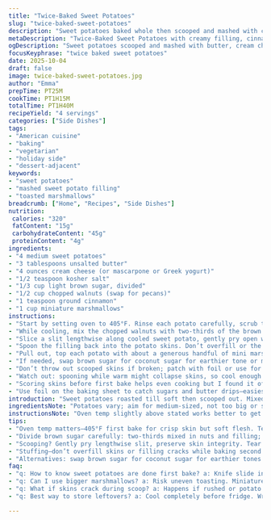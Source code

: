 ```yaml
---
title: "Twice-Baked Sweet Potatoes"
slug: "twice-baked-sweet-potatoes"
description: "Sweet potatoes baked whole then scooped and mashed with cream cheese, butter, salt, and a nutty cinnamon-brown sugar mix; refilled and baked again topped with toasted marshmallows. Pecan nuts swapped for walnuts for texture variation. Timing adjusted slightly to rely on softness by touch and marshmallows golden hue. Key technique is not overstuffing the skins. Brown sugar split to layer flavor and crunch. The process teaches watchful baking, aroma cues, and doughy marshmallow signs. Substitutions suggest Greek yogurt or mascarpone for cream cheese. Visual and tactile clues govern success, not clocks."
metaDescription: "Twice-Baked Sweet Potatoes with creamy filling, cinnamon-walnut crunch, and toasted marshmallow topping. Hands-on baking cues guide timing and texture."
ogDescription: "Sweet potatoes scooped and mashed with butter, cream cheese, cinnamon, nuts; baked twice topped with toasted marshmallows. Rich texture, sense-driven timing."
focusKeyphrase: "twice baked sweet potatoes"
date: 2025-10-04
draft: false
image: twice-baked-sweet-potatoes.jpg
author: "Emma"
prepTime: PT25M
cookTime: PT1H15M
totalTime: PT1H40M
recipeYield: "4 servings"
categories: ["Side Dishes"]
tags:
- "American cuisine"
- "baking"
- "vegetarian"
- "holiday side"
- "dessert-adjacent"
keywords:
- "sweet potatoes"
- "mashed sweet potato filling"
- "toasted marshmallows"
breadcrumb: ["Home", "Recipes", "Side Dishes"]
nutrition: 
 calories: "320"
 fatContent: "15g"
 carbohydrateContent: "45g"
 proteinContent: "4g"
ingredients:
- "4 medium sweet potatoes"
- "3 tablespoons unsalted butter"
- "4 ounces cream cheese (or mascarpone or Greek yogurt)"
- "1/2 teaspoon kosher salt"
- "1/3 cup light brown sugar, divided"
- "1/2 cup chopped walnuts (swap for pecans)"
- "1 teaspoon ground cinnamon"
- "1 cup miniature marshmallows"
instructions:
- "Start by setting oven to 405°F. Rinse each potato carefully, scrub to remove grit. Lay them spaced on baking sheet lined with foil to catch drips. Slide into oven where heat surrounds. Bake about 55-65 minutes. Test softness by stabbing knife mid-potato—should slide like butter. If firm, return and check every 7 minutes. Smell will sweeten subtly; skins will wrinkly slightly. Let cool until comfortable to touch. Don't rush or scoop hot filling—burns trap."
- "While cooling, mix the chopped walnuts with two-thirds of the brown sugar and cinnamon in a small bowl. Keep the remaining third separate; that’ll go on top later. Nuts add crunch and toasted notes, walnuts shift flavor from pecan’s buttery sweet to woodier."
- "Slice a slit lengthwise along cooled sweet potato, gently pry open without breaking skin structure. Scoop out flesh carefully with a spoon—avoid tearing skins which hold everything together during second bake. Toss scooped flesh in a medium bowl with butter, cream cheese, salt. Then fold in most of the nut and sugar mixture—this layering of sugar ensures texture contrast, also distributes spices better. Mash just until creamy but retain some chunkiness, makes for interesting mouthfeel."
- "Spoon the filling back into the potato skins. Don’t overfill or the skin will crack during bake. Dust each stuffed potato with remaining sugar-nut mix—creates crunchy topping once baked. Return potatoes to baking sheet, slide back into oven for about 15 minutes. Watch edges for slight browning and filling firming—a sign mixture isn’t too wet."
- "Pull out, top each potato with about a generous handful of mini marshmallows. Bake again at 400°F for another 5 minutes, keep close—marshmallows should puff and turn golden brown quickly. Avoid overbaking as burnt marshmallow ruins flavor and texture. Serve straightaway while marshmallow crust is soft inside but crisp on top."
- "If needed, swap brown sugar for coconut sugar for earthier tone or maple syrup mixed into filling, but reduce liquid butter slightly. For dairy-free, use coconut cream cheese alternative carefully as moisture differs."
- "Don’t throw out scooped skins if broken; patch with foil or use for smaller stuffed bite-size snacks baked briefly. The key is to respect heat and moisture balance: overbaking dries filling, underbaking makes it unstable. Smell cinnamon toasted with sugar-touched nuts is good cue for doneness."
- "Watch out: spooning while warm might collapse skins, so cool enough but not cold. You want slight softness in filling during final bake to meld flavors. Play with nuts and spices for your own twist; cardamom or allspice swap well in fall versions."
- "Scoring skins before first bake helps even cooking but I found it often lets juices escape which dries flesh. Let potatoes stay whole for juicier soft interiors. Practice with potato size affects timing; thin ones cook faster and can crumble if baked too long in step two."
- "Use foil on the baking sheet to catch sugars and butter drips—easiest cleanup and stops smoking. Also reduces crust burning below. Don’t skip resting after first bake; it firms potato enough for filling without heat burns."
introduction: "Sweet potatoes roasted till soft then scooped out. Mixed with butter, cream cheese, salt, and a sweet nutty sugar-cinnamon blend. Mashed but chunk not pureed. Piled back and baked again. Marshmallows go on top, turn golden, sticky. Past tries taught me don’t rush cooling or stuffing. Watch sugar burn carefully. Texture contrast in sugar divided between filling and topping is crucial. Walnuts swap in for pecans can shift taste. Timing less about clocks, more about feel and smell. Hot kitchen aromas play cues. Hands-on sense over timers any day."
ingredientsNote: "Potatoes vary; aim for medium-sized, not too big or small, so baking is even. I choose firm cream cheese for tang but mascarpone or thick Greek yogurt work well--adjust moisture thoughtfully. Butter can be salted if careful with salt added. Nuts ideally toasted beforehand if time. Brown sugar can be mixed with coconut for deeper flavor. Mini marshmallows essential here; big ones don’t toast evenly. Got no foil? Use parchment or a clean tray to prevent burning sugars. If nut allergies present, pumpkin seeds or sunflower seeds toast fine here too. Salt enhances sweetness—don’t skip or just use a pinch. Butter and cream cheese balance moist texture and binding."
instructionsNote: "Oven temp slightly above stated works better to get skin crisp without overbaking flesh. Check softness by visual shrinkage and gentle squeeze or knife slide. Potato flesh should mash without liquid pooling, indicating overcooked or wet. Scoop carefully to keep skins intact—ripping leads to frustrating fillings that spill. Mixing nuts and sugar in two parts controls layering texture and flavor. When returning stuffed potatoes to oven, set timer but watch edges and filling changes closely. Marshmallow tops toast fast; stay close, use oven light to judge golden. Remove as soon as browned. Cool after first bake prevents burns and keeps filling stability. Skipping cooling risks flesh too hot to mix nicely, ruining texture. Use foil-lined sheet tray—clean up saved. Nuts add crunch contrast; mixing into mash ensures flavor depth inside versus crunchy sugar on top. Multipurpose step and timing tweaks based on sizes and oven reliability."
tips:
- "Oven temp matters—405°F first bake for crisp skin but soft flesh. Test softness by knife sliding in center. If firm, add 7-minute intervals. Wrinkled skin and sweet aroma help gauge doneness. Don’t rush cooling or scooping—hot filling burns fingers and ruins texture."
- "Divide brown sugar carefully: two-thirds mixed in nuts and filling; last third dusted top for crunch. Layer contrast crucial. Toast walnuts first if possible for smoky notes; swap pecans easily. Keep marshmallows mini size—large ones brown unevenly, risk burnt spots."
- "Scooping? Gently pry lengthwise slit, preserve skin integrity. Tear skins and filling spills, frustrate bake and mess texture. Mash filling creamy but chunk retention adds mouthfeel. Cream cheese variance changes moisture; mascarpone or Greek yogurt needs adjustment to avoid runny filling."
- "Stuffing—don’t overfill skins or filling cracks while baking second time. Watch edges closely, slight browning signals firm base. Marshmallows toast fast at 400°F. Stay near oven, visual cues beat timers here. Puff, golden tops only, or flavor and texture falls flat."
- "Alternatives: swap brown sugar for coconut sugar for earthier tones. Maple syrup in filling needs butter reduction to avoid soggy. Dairy-free? Coconut cream cheese can substitute but moisture varies—test and adjust. Nut allergies? Use toasted pumpkin seeds or sunflower seeds; maintain crunch contrast. Foil-lined baking sheet saves cleanup; parchment if no foil."
faq:
- "q: How to know sweet potatoes are done first bake? a: Knife slide in center key. Flesh should feel soft but not mushy. Wrinkled skin and subtle sweet aroma clues. If it resists, put back 5-7 mins, watch closely. Visual shrinkage helps. Timing varies by size."
- "q: Can I use bigger marshmallows? a: Risk uneven toasting. Miniature marshmallows toast evenly, puff quick. Larger ones burn outsides, stay raw inside. If only large, cut smaller chunks and watch oven. Keep eyes on color; golden all over means success."
- "q: What if skins crack during scoop? a: Happens if rushed or potato too soft. Cool fully before scooping to avoid spills. Broken skins patch with foil for baking. Smaller skins can be used for bite-size snacks. Avoid tearing else filling leaks and bakes unevenly."
- "q: Best way to store leftovers? a: Cool completely before fridge. Wrap stuffed potatoes tight or use airtight container. Reheat in oven 350°F till warmed through; marshmallows get soft. Microwave makes marshmallows rubbery. Freeze not ideal due to texture changes."

---
```

